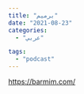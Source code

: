 ```yaml
---
title: "برميم"
date: "2021-08-23"
categories:
  - "عربي"

tags:
  - "podcast"
---
```


https://barmim.com/
